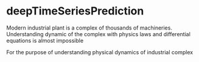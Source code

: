 # deepTimeSeriesPrediction

Modern industrial plant is a complex of thousands of machineries. Understanding dynamic of the complex with physics laws and differential equations is almost impossible

For the purpose of understanding physical dynamics of industrial complex
